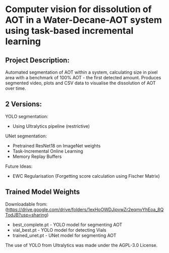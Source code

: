 # Computer vision for dissolution of AOT in a Water-Decane-AOT system using task-based incremental learning
## Project Description:
Automated segmentation of AOT within a system, calculating size in pixel area with a benchmark of 100% AOT - the first detected amount. Produces segmented video, plots and CSV data to visualise the dissolution of AOT over time.

## 2 Versions: 
YOLO segmentation:
- Using Ultralytics pipeline (restrictive)

UNet segmentation:
- Pretrained ResNet18 on ImageNet weights
- Task-Incremental Online Learning
- Memory Replay Buffers

Future Ideas:
- EWC Regularisation (Forgetting score calculation using Fischer Matrix)

## Trained Model Weights
Downloadable from: (https://drive.google.com/drive/folders/1exHoOWDJipvwZr2eqmvYhEoa_8QTodJB?usp=sharing)

- best_complete.pt - YOLO model for segmenting AOT
- vial_best.pt - YOLO model for detecting Vials
- trained_unet.pt - UNet model for segmenting AOT



The use of YOLO from Ultralytics was made under the AGPL-3.0 License.
